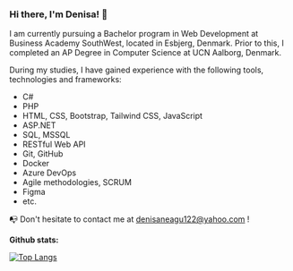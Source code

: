 ### Hi there, I'm Denisa! 👋

I am currently pursuing a Bachelor program in Web Development at Business Academy SouthWest, located in Esbjerg, Denmark. Prior to this, I completed an AP Degree in Computer Science at UCN Aalborg, Denmark.

During my studies, I have gained experience with the following tools, technologies and frameworks:
* C#
* PHP
* HTML, CSS, Bootstrap, Tailwind CSS, JavaScript
* ASP.NET
* SQL, MSSQL
* RESTful Web API
* Git, GitHub
* Docker
* Azure DevOps
* Agile methodologies, SCRUM
* Figma
* etc.

:mailbox_with_no_mail: Don't hesitate to contact me at [denisaneagu122@yahoo.com](mailto:denisaneagu122@yahoo.com?subject=[GitHub]%20Source%20Han%20Sans) !

<p><strong>Github stats:</strong></p>

[![Top Langs](https://github-readme-stats.vercel.app/api/top-langs/?username=denisa122&theme=radical)](https://github.com/anuraghazra/github-readme-stats)

<!--
**denisa122/denisa122** is a ✨ _special_ ✨ repository because its `README.md` (this file) appears on your GitHub profile.

Here are some ideas to get you started:

- 🔭 I’m currently working on ...
- 🌱 I’m currently learning ...
- 👯 I’m looking to collaborate on ...
- 🤔 I’m looking for help with ...
- 💬 Ask me about ...
- 📫 How to reach me: ...
- 😄 Pronouns: ...
- ⚡ Fun fact: ...
-->
